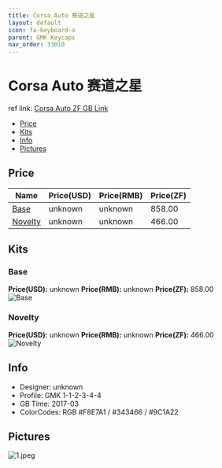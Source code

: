 ```yaml
---
title: Corsa Auto 赛道之星
layout: default
icon: fa-keyboard-o
parent: GMK Keycaps
nav_order: 33010
---
```


# Corsa Auto 赛道之星

ref link: [Corsa Auto ZF GB Link](http://www.zfrontier.com/m/3386)

* [Price](#price)
* [Kits](#kits)
* [Info](#info)
* [Pictures](#pictures)


## Price  

| Name          | Price(USD)    |  Price(RMB) |  Price(ZF) |
| ------------- | ------------- |  ---------- |  --------- |
|[Base](#base)|unknown|unknown|858.00|
|[Novelty](#novelty)|unknown|unknown|466.00|


## Kits
### Base
**Price(USD):** unknown    **Price(RMB):** unknown    **Price(ZF):** 858.00    
<img src="{{ 'assets/images/gmk-keycaps/corsaauto/kits_pics/base.jpeg' | relative_url }}" alt="Base" class="image featured">

### Novelty
**Price(USD):** unknown    **Price(RMB):** unknown    **Price(ZF):** 466.00    
<img src="{{ 'assets/images/gmk-keycaps/corsaauto/kits_pics/novelty.jpeg' | relative_url }}" alt="Novelty" class="image featured">


## Info
* Designer: unknown
* Profile: GMK 1-1-2-3-4-4
* GB Time: 2017-03
* ColorCodes: RGB #F8E7A1 / #343466 / #9C1A22


## Pictures
<img src="{{ 'assets/images/gmk-keycaps/corsaauto/rendering_pics/1.jpeg' | relative_url }}" alt="1.jpeg" class="image featured">
